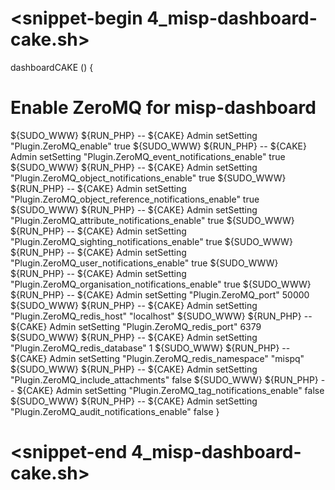 # <snippet-begin 4_misp-dashboard-cake.sh>
dashboardCAKE () {
  # Enable ZeroMQ for misp-dashboard
  ${SUDO_WWW} ${RUN_PHP} -- ${CAKE} Admin setSetting "Plugin.ZeroMQ_enable" true
  ${SUDO_WWW} ${RUN_PHP} -- ${CAKE} Admin setSetting "Plugin.ZeroMQ_event_notifications_enable" true
  ${SUDO_WWW} ${RUN_PHP} -- ${CAKE} Admin setSetting "Plugin.ZeroMQ_object_notifications_enable" true
  ${SUDO_WWW} ${RUN_PHP} -- ${CAKE} Admin setSetting "Plugin.ZeroMQ_object_reference_notifications_enable" true
  ${SUDO_WWW} ${RUN_PHP} -- ${CAKE} Admin setSetting "Plugin.ZeroMQ_attribute_notifications_enable" true
  ${SUDO_WWW} ${RUN_PHP} -- ${CAKE} Admin setSetting "Plugin.ZeroMQ_sighting_notifications_enable" true
  ${SUDO_WWW} ${RUN_PHP} -- ${CAKE} Admin setSetting "Plugin.ZeroMQ_user_notifications_enable" true
  ${SUDO_WWW} ${RUN_PHP} -- ${CAKE} Admin setSetting "Plugin.ZeroMQ_organisation_notifications_enable" true
  ${SUDO_WWW} ${RUN_PHP} -- ${CAKE} Admin setSetting "Plugin.ZeroMQ_port" 50000
  ${SUDO_WWW} ${RUN_PHP} -- ${CAKE} Admin setSetting "Plugin.ZeroMQ_redis_host" "localhost"
  ${SUDO_WWW} ${RUN_PHP} -- ${CAKE} Admin setSetting "Plugin.ZeroMQ_redis_port" 6379
  ${SUDO_WWW} ${RUN_PHP} -- ${CAKE} Admin setSetting "Plugin.ZeroMQ_redis_database" 1
  ${SUDO_WWW} ${RUN_PHP} -- ${CAKE} Admin setSetting "Plugin.ZeroMQ_redis_namespace" "mispq"
  ${SUDO_WWW} ${RUN_PHP} -- ${CAKE} Admin setSetting "Plugin.ZeroMQ_include_attachments" false
  ${SUDO_WWW} ${RUN_PHP} -- ${CAKE} Admin setSetting "Plugin.ZeroMQ_tag_notifications_enable" false
  ${SUDO_WWW} ${RUN_PHP} -- ${CAKE} Admin setSetting "Plugin.ZeroMQ_audit_notifications_enable" false
}
# <snippet-end 4_misp-dashboard-cake.sh>
